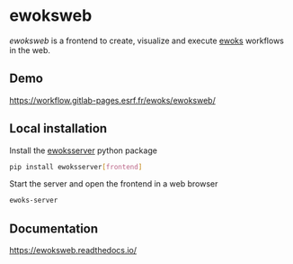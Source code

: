 # ewoksweb

_ewoksweb_ is a frontend to create, visualize and execute
[ewoks](https://ewoks.readthedocs.io/) workflows in the web.

## Demo

https://workflow.gitlab-pages.esrf.fr/ewoks/ewoksweb/

## Local installation

Install the [ewoksserver](https://ewoksserver.readthedocs.io) python package

```bash
pip install ewoksserver[frontend]
```

Start the server and open the frontend in a web browser

```bash
ewoks-server
```

## Documentation

https://ewoksweb.readthedocs.io/
